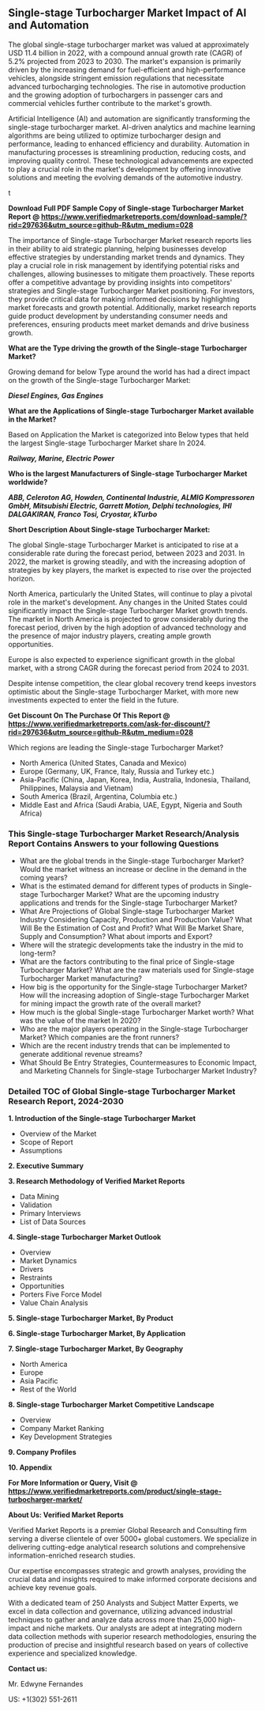 <h2>Single-stage Turbocharger Market Impact of AI and Automation</h2><p>The global single-stage turbocharger market was valued at approximately USD 11.4 billion in 2022, with a compound annual growth rate (CAGR) of 5.2% projected from 2023 to 2030. The market's expansion is primarily driven by the increasing demand for fuel-efficient and high-performance vehicles, alongside stringent emission regulations that necessitate advanced turbocharging technologies. The rise in automotive production and the growing adoption of turbochargers in passenger cars and commercial vehicles further contribute to the market's growth.</p><p>Artificial Intelligence (AI) and automation are significantly transforming the single-stage turbocharger market. AI-driven analytics and machine learning algorithms are being utilized to optimize turbocharger design and performance, leading to enhanced efficiency and durability. Automation in manufacturing processes is streamlining production, reducing costs, and improving quality control. These technological advancements are expected to play a crucial role in the market's development by offering innovative solutions and meeting the evolving demands of the automotive industry.</p>t</p><p id="" class=""><strong>Download Full PDF Sample Copy of Single-stage Turbocharger Market Report @ <a href="https://www.verifiedmarketreports.com/download-sample/?rid=297636&utm_source=github-R&utm_medium=028" target="_blank">https://www.verifiedmarketreports.com/download-sample/?rid=297636&utm_source=github-R&utm_medium=028</a></strong></p><p>The importance of&nbsp;Single-stage Turbocharger Market research reports lies in their ability to aid strategic planning, helping businesses develop effective strategies by understanding market trends and dynamics. They play a crucial role in risk management by identifying potential risks and challenges, allowing businesses to mitigate them proactively. These reports offer a competitive advantage by providing insights into competitors' strategies and Single-stage Turbocharger Market positioning. For investors, they provide critical data for making informed decisions by highlighting market forecasts and growth potential. Additionally, market research reports guide product development by understanding consumer needs and preferences, ensuring products meet market demands and drive business growth.</p><p><strong>What are the&nbsp;Type driving the growth of the Single-stage Turbocharger Market?</strong></p><p id="" class="">Growing demand for below Type around the world has had a direct impact on the growth of the Single-stage Turbocharger Market:</p><em><strong>Diesel Engines, Gas Engines</strong></em></p><strong>What are the&nbsp;Applications&nbsp;of Single-stage Turbocharger Market available in the Market?</strong></p><p id="" class="">Based on Application the Market is categorized into Below types that held the largest Single-stage Turbocharger Market share In 2024.</p><em><strong>Railway, Marine, Electric Power</strong></em></p><strong>Who is the largest Manufacturers of Single-stage Turbocharger Market worldwide?</strong></p><p><em><strong>ABB, Celeroton AG, Howden, Continental Industrie, ALMIG Kompressoren GmbH, Mitsubishi Electric, Garrett Motion, Delphi technologies, IHI DALGAKIRAN, Franco Tosi, Cryostar, kTurbo</strong></em></p><p id="" class=""><strong>Short Description About Single-stage Turbocharger Market:</strong></p><p>The global Single-stage Turbocharger Market is anticipated to rise at a considerable rate during the forecast period, between 2023 and 2031. In 2022, the market is growing steadily, and with the increasing adoption of strategies by key players, the market is expected to rise over the projected horizon.</p><p>North America, particularly the United States, will continue to play a pivotal role in the market's development. Any changes in the United States could significantly impact the Single-stage Turbocharger Market growth trends. The market in North America is projected to grow considerably during the forecast period, driven by the high adoption of advanced technology and the presence of major industry players, creating ample growth opportunities.</p><p>Europe is also expected to experience significant growth in the global market, with a strong CAGR during the forecast period from 2024 to 2031.</p><p>Despite intense competition, the clear global recovery trend keeps investors optimistic about the Single-stage Turbocharger Market, with more new investments expected to enter the field in the future.</p><p id="" class=""><strong>Get Discount On The Purchase Of This Report @ <a href="https://www.verifiedmarketreports.com/ask-for-discount/?rid=297636&utm_source=github-R&utm_medium=028" target="_blank">https://www.verifiedmarketreports.com/ask-for-discount/?rid=297636&utm_source=github-R&utm_medium=028</a></strong></p>Which regions are leading the Single-stage Turbocharger Market?</p><ul><li>North America (United States, Canada and Mexico)</li><li>Europe (Germany, UK, France, Italy, Russia and Turkey etc.)</li><li>Asia-Pacific (China, Japan, Korea, India, Australia, Indonesia, Thailand, Philippines, Malaysia and Vietnam)</li><li>South America (Brazil, Argentina, Columbia etc.)</li><li>Middle East and Africa (Saudi Arabia, UAE, Egypt, Nigeria and South Africa)</li></ul><h3 id="" class="">This Single-stage Turbocharger Market Research/Analysis Report Contains Answers to your following Questions</h3><ul><li>What are the global trends in the Single-stage Turbocharger Market? Would the market witness an increase or decline in the demand in the coming years?</li><li>What is the estimated demand for different types of products in Single-stage Turbocharger Market? What are the upcoming industry applications and trends for the Single-stage Turbocharger Market?</li><li>What Are Projections of Global Single-stage Turbocharger Market Industry Considering Capacity, Production and Production Value? What Will Be the Estimation of Cost and Profit? What Will Be Market Share, Supply and Consumption? What about imports and Export?</li><li>Where will the strategic developments take the industry in the mid to long-term?</li><li>What are the factors contributing to the final price of Single-stage Turbocharger Market? What are the raw materials used for Single-stage Turbocharger Market manufacturing?</li><li>How big is the opportunity for the Single-stage Turbocharger Market? How will the increasing adoption of Single-stage Turbocharger Market for mining impact the growth rate of the overall market?</li><li>How much is the global Single-stage Turbocharger Market worth? What was the value of the market In 2020?</li><li>Who are the major players operating in the Single-stage Turbocharger Market? Which companies are the front runners?</li><li>Which are the recent industry trends that can be implemented to generate additional revenue streams?</li><li>What Should Be Entry Strategies, Countermeasures to Economic Impact, and Marketing Channels for Single-stage Turbocharger Market Industry?</li></ul><h3 id="" class="">Detailed TOC of Global Single-stage Turbocharger Market Research Report, 2024-2030</h3><p id="" class=""><strong>1. Introduction of the Single-stage Turbocharger Market</strong></p><ul><li>Overview of the Market</li><li>Scope of Report</li><li>Assumptions</li></ul><p id="" class=""><strong>2. Executive Summary</strong></p><p id="" class=""><strong>3. Research Methodology of Verified Market Reports</strong></p><ul><li>Data Mining</li><li>Validation</li><li>Primary Interviews</li><li>List of Data Sources</li></ul><p id="" class=""><strong>4. Single-stage Turbocharger Market Outlook</strong></p><ul><li>Overview</li><li>Market Dynamics</li><li>Drivers</li><li>Restraints</li><li>Opportunities</li><li>Porters Five Force Model</li><li>Value Chain Analysis</li></ul><p id="" class=""><strong>5. Single-stage Turbocharger Market, By Product</strong></p><p id="" class=""><strong>6. Single-stage Turbocharger Market, By Application</strong></p><p id="" class=""><strong>7. Single-stage Turbocharger Market, By Geography</strong></p><ul><li>North America</li><li>Europe</li><li>Asia Pacific</li><li>Rest of the World</li></ul><p id="" class=""><strong>8. Single-stage Turbocharger Market Competitive Landscape</strong></p><ul><li>Overview</li><li>Company Market Ranking</li><li>Key Development Strategies</li></ul><p id="" class=""><strong>9. Company Profiles</strong></p><p id="" class=""><strong>10. Appendix</strong></p><p id="" class=""><strong>For More Information or Query, Visit @ <a href="https://www.verifiedmarketreports.com/product/single-stage-turbocharger-market/" target="_blank">https://www.verifiedmarketreports.com/product/single-stage-turbocharger-market/</a></strong></p><p id="" class=""><strong>About Us: Verified Market Reports</strong></p><p id="" class="">Verified Market Reports is a premier Global Research and Consulting firm serving a diverse clientele of over 5000+ global customers. We specialize in delivering cutting-edge analytical research solutions and comprehensive information-enriched research studies.</p><p id="" class="">Our expertise encompasses strategic and growth analyses, providing the crucial data and insights required to make informed corporate decisions and achieve key revenue goals.</p><p id="" class="">With a dedicated team of 250 Analysts and Subject Matter Experts, we excel in data collection and governance, utilizing advanced industrial techniques to gather and analyze data across more than 25,000 high-impact and niche markets. Our analysts are adept at integrating modern data collection methods with superior research methodologies, ensuring the production of precise and insightful research based on years of collective experience and specialized knowledge.</p><p id="" class=""><strong>Contact us:</strong></p><p id="" class="">Mr. Edwyne Fernandes</p><p id="" class="">US: +1(302) 551-2611</p>